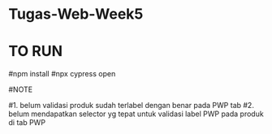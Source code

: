 # Tugas-Web-Week5

# TO RUN

#npm install
#npx cypress open

#NOTE 

#1. belum validasi produk sudah terlabel dengan benar pada PWP tab
#2. belum mendapatkan selector yg tepat untuk validasi label PWP pada produk di tab PWP
